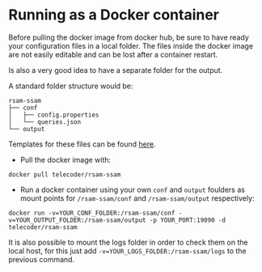 # Running as a Docker container

Before pulling the docker image from docker hub, be sure to have ready your
configuration files in a local folder. The files inside the docker image are
not easily editable and can be lost after a container restart.

Is also a very good idea to have a separate folder for the output.

A standard folder structure would be:

```
rsam-ssam
├── conf
│   ├── config.properties
│   └── queries.json
└── output
```
Templates for these files can be found [here](https://github.com/telecoder/rsam-ssam/tree/master/src/main/resources/conf).

* Pull the docker image with:
```
docker pull telecoder/rsam-ssam
```
* Run a docker container using your own `conf` and `output` foulders as mount 
  points for `/rsam-ssam/conf`  and `/rsam-ssam/output` respectively:
```
docker run -v=YOUR_CONF_FOLDER:/rsam-ssam/conf -v=YOUR_OUTPUT_FOLDER:/rsam-ssam/output -p YOUR_PORT:19090 -d telecoder/rsam-ssam
```

It is also possible to mount the logs folder in order to check them on the local
host, for this just add `-v=YOUR_LOGS_FOLDER:/rsam-ssam/logs` to the previous command.


